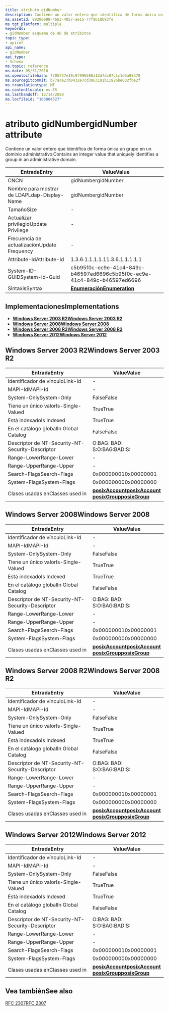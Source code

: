 ```yaml
---
title: atributo gidNumber
description: Contiene un valor entero que identifica de forma única un grupo en un dominio administrativo.
ms.assetid: 89200e98-4b63-4057-ae15-77f9b18b93fe
ms.tgt_platform: multiple
keywords:
- gidNumber esquema de AD de atributos
topic_type:
- apiref
api_name:
- gidNumber
api_type:
- Schema
ms.topic: reference
ms.date: 05/31/2018
ms.openlocfilehash: 7705727e19c9f996588a12d7dc07c1c1e5a98370
ms.sourcegitcommit: b77ace27b0432e7cd3863191b11926be032fbe2f
ms.translationtype: MT
ms.contentlocale: es-ES
ms.lasthandoff: 12/14/2020
ms.locfileid: "103804327"
---
```

# <a name="gidnumber-attribute"></a><span data-ttu-id="7c424-104">atributo gidNumber</span><span class="sxs-lookup"><span data-stu-id="7c424-104">gidNumber attribute</span></span>

<span data-ttu-id="7c424-105">Contiene un valor entero que identifica de forma única un grupo en un dominio administrativo.</span><span class="sxs-lookup"><span data-stu-id="7c424-105">Contains an integer value that uniquely identifies a group in an administrative domain.</span></span>



| <span data-ttu-id="7c424-106">Entrada</span><span class="sxs-lookup"><span data-stu-id="7c424-106">Entry</span></span> | <span data-ttu-id="7c424-107">Value</span><span class="sxs-lookup"><span data-stu-id="7c424-107">Value</span></span> |
|-------------------|--------------------------------------|
| <span data-ttu-id="7c424-108">CN</span><span class="sxs-lookup"><span data-stu-id="7c424-108">CN</span></span>                | <span data-ttu-id="7c424-109">gidNumber</span><span class="sxs-lookup"><span data-stu-id="7c424-109">gidNumber</span></span>                            |
| <span data-ttu-id="7c424-110">Nombre para mostrar de LDAP</span><span class="sxs-lookup"><span data-stu-id="7c424-110">Ldap-Display-Name</span></span> | <span data-ttu-id="7c424-111">gidNumber</span><span class="sxs-lookup"><span data-stu-id="7c424-111">gidNumber</span></span>                            |
| <span data-ttu-id="7c424-112">Tamaño</span><span class="sxs-lookup"><span data-stu-id="7c424-112">Size</span></span>              | \-                                   |
| <span data-ttu-id="7c424-113">Actualizar privilegio</span><span class="sxs-lookup"><span data-stu-id="7c424-113">Update Privilege</span></span>  | \-                                   |
| <span data-ttu-id="7c424-114">Frecuencia de actualización</span><span class="sxs-lookup"><span data-stu-id="7c424-114">Update Frequency</span></span>  | \-                                   |
| <span data-ttu-id="7c424-115">Attribute-Id</span><span class="sxs-lookup"><span data-stu-id="7c424-115">Attribute-Id</span></span>      | <span data-ttu-id="7c424-116">1.3.6.1.1.1.1.1</span><span class="sxs-lookup"><span data-stu-id="7c424-116">1.3.6.1.1.1.1.1</span></span>                      |
| <span data-ttu-id="7c424-117">System-ID-GUID</span><span class="sxs-lookup"><span data-stu-id="7c424-117">System-Id-Guid</span></span>    | <span data-ttu-id="7c424-118">c5b95f0c-ec9e-41c4-849c-b46597ed6696</span><span class="sxs-lookup"><span data-stu-id="7c424-118">c5b95f0c-ec9e-41c4-849c-b46597ed6696</span></span> |
| <span data-ttu-id="7c424-119">Sintaxis</span><span class="sxs-lookup"><span data-stu-id="7c424-119">Syntax</span></span>            | [<span data-ttu-id="7c424-120">**Enumeración**</span><span class="sxs-lookup"><span data-stu-id="7c424-120">**Enumeration**</span></span>](s-enumeration.md) |



## <a name="implementations"></a><span data-ttu-id="7c424-121">Implementaciones</span><span class="sxs-lookup"><span data-stu-id="7c424-121">Implementations</span></span>

-   [<span data-ttu-id="7c424-122">**Windows Server 2003 R2**</span><span class="sxs-lookup"><span data-stu-id="7c424-122">**Windows Server 2003 R2**</span></span>](#windows-server-2003-r2)
-   [<span data-ttu-id="7c424-123">**Windows Server 2008**</span><span class="sxs-lookup"><span data-stu-id="7c424-123">**Windows Server 2008**</span></span>](#windows-server-2008)
-   [<span data-ttu-id="7c424-124">**Windows Server 2008 R2**</span><span class="sxs-lookup"><span data-stu-id="7c424-124">**Windows Server 2008 R2**</span></span>](#windows-server-2008-r2)
-   [<span data-ttu-id="7c424-125">**Windows Server 2012**</span><span class="sxs-lookup"><span data-stu-id="7c424-125">**Windows Server 2012**</span></span>](#windows-server-2012)

## <a name="windows-server-2003-r2"></a><span data-ttu-id="7c424-126">Windows Server 2003 R2</span><span class="sxs-lookup"><span data-stu-id="7c424-126">Windows Server 2003 R2</span></span>



| <span data-ttu-id="7c424-127">Entrada</span><span class="sxs-lookup"><span data-stu-id="7c424-127">Entry</span></span> | <span data-ttu-id="7c424-128">Value</span><span class="sxs-lookup"><span data-stu-id="7c424-128">Value</span></span> |
|------------------------|-------------------------------------------------------------------------------------------------|
| <span data-ttu-id="7c424-129">Identificador de vínculo</span><span class="sxs-lookup"><span data-stu-id="7c424-129">Link-Id</span></span>                | \-                                                                                              |
| <span data-ttu-id="7c424-130">MAPI-Id</span><span class="sxs-lookup"><span data-stu-id="7c424-130">MAPI-Id</span></span>                | \-                                                                                              |
| <span data-ttu-id="7c424-131">System-Only</span><span class="sxs-lookup"><span data-stu-id="7c424-131">System-Only</span></span>            | <span data-ttu-id="7c424-132">False</span><span class="sxs-lookup"><span data-stu-id="7c424-132">False</span></span>                                                                                           |
| <span data-ttu-id="7c424-133">Tiene un único valor</span><span class="sxs-lookup"><span data-stu-id="7c424-133">Is-Single-Valued</span></span>       | <span data-ttu-id="7c424-134">True</span><span class="sxs-lookup"><span data-stu-id="7c424-134">True</span></span>                                                                                            |
| <span data-ttu-id="7c424-135">Está indexado</span><span class="sxs-lookup"><span data-stu-id="7c424-135">Is Indexed</span></span>             | <span data-ttu-id="7c424-136">True</span><span class="sxs-lookup"><span data-stu-id="7c424-136">True</span></span>                                                                                            |
| <span data-ttu-id="7c424-137">En el catálogo global</span><span class="sxs-lookup"><span data-stu-id="7c424-137">In Global Catalog</span></span>      | <span data-ttu-id="7c424-138">False</span><span class="sxs-lookup"><span data-stu-id="7c424-138">False</span></span>                                                                                           |
| <span data-ttu-id="7c424-139">Descriptor de NT-Security-</span><span class="sxs-lookup"><span data-stu-id="7c424-139">NT-Security-Descriptor</span></span> | <span data-ttu-id="7c424-140">O:BAG: BAD: S:</span><span class="sxs-lookup"><span data-stu-id="7c424-140">O:BAG:BAD:S:</span></span>                                                                                    |
| <span data-ttu-id="7c424-141">Range-Lower</span><span class="sxs-lookup"><span data-stu-id="7c424-141">Range-Lower</span></span>            | \-                                                                                              |
| <span data-ttu-id="7c424-142">Range-Upper</span><span class="sxs-lookup"><span data-stu-id="7c424-142">Range-Upper</span></span>            | \-                                                                                              |
| <span data-ttu-id="7c424-143">Search-Flags</span><span class="sxs-lookup"><span data-stu-id="7c424-143">Search-Flags</span></span>           | <span data-ttu-id="7c424-144">0x00000001</span><span class="sxs-lookup"><span data-stu-id="7c424-144">0x00000001</span></span>                                                                                      |
| <span data-ttu-id="7c424-145">System-Flags</span><span class="sxs-lookup"><span data-stu-id="7c424-145">System-Flags</span></span>           | <span data-ttu-id="7c424-146">0x00000000</span><span class="sxs-lookup"><span data-stu-id="7c424-146">0x00000000</span></span>                                                                                      |
| <span data-ttu-id="7c424-147">Clases usadas en</span><span class="sxs-lookup"><span data-stu-id="7c424-147">Classes used in</span></span>        | [<span data-ttu-id="7c424-148">**posixAccount**</span><span class="sxs-lookup"><span data-stu-id="7c424-148">**posixAccount**</span></span>](c-posixaccount.md)<br/> [<span data-ttu-id="7c424-149">**posixGroup**</span><span class="sxs-lookup"><span data-stu-id="7c424-149">**posixGroup**</span></span>](c-posixgroup.md)<br/> |



## <a name="windows-server-2008"></a><span data-ttu-id="7c424-150">Windows Server 2008</span><span class="sxs-lookup"><span data-stu-id="7c424-150">Windows Server 2008</span></span>



| <span data-ttu-id="7c424-151">Entrada</span><span class="sxs-lookup"><span data-stu-id="7c424-151">Entry</span></span> | <span data-ttu-id="7c424-152">Value</span><span class="sxs-lookup"><span data-stu-id="7c424-152">Value</span></span> |
|------------------------|-------------------------------------------------------------------------------------------------|
| <span data-ttu-id="7c424-153">Identificador de vínculo</span><span class="sxs-lookup"><span data-stu-id="7c424-153">Link-Id</span></span>                | \-                                                                                              |
| <span data-ttu-id="7c424-154">MAPI-Id</span><span class="sxs-lookup"><span data-stu-id="7c424-154">MAPI-Id</span></span>                | \-                                                                                              |
| <span data-ttu-id="7c424-155">System-Only</span><span class="sxs-lookup"><span data-stu-id="7c424-155">System-Only</span></span>            | <span data-ttu-id="7c424-156">False</span><span class="sxs-lookup"><span data-stu-id="7c424-156">False</span></span>                                                                                           |
| <span data-ttu-id="7c424-157">Tiene un único valor</span><span class="sxs-lookup"><span data-stu-id="7c424-157">Is-Single-Valued</span></span>       | <span data-ttu-id="7c424-158">True</span><span class="sxs-lookup"><span data-stu-id="7c424-158">True</span></span>                                                                                            |
| <span data-ttu-id="7c424-159">Está indexado</span><span class="sxs-lookup"><span data-stu-id="7c424-159">Is Indexed</span></span>             | <span data-ttu-id="7c424-160">True</span><span class="sxs-lookup"><span data-stu-id="7c424-160">True</span></span>                                                                                            |
| <span data-ttu-id="7c424-161">En el catálogo global</span><span class="sxs-lookup"><span data-stu-id="7c424-161">In Global Catalog</span></span>      | <span data-ttu-id="7c424-162">False</span><span class="sxs-lookup"><span data-stu-id="7c424-162">False</span></span>                                                                                           |
| <span data-ttu-id="7c424-163">Descriptor de NT-Security-</span><span class="sxs-lookup"><span data-stu-id="7c424-163">NT-Security-Descriptor</span></span> | <span data-ttu-id="7c424-164">O:BAG: BAD: S:</span><span class="sxs-lookup"><span data-stu-id="7c424-164">O:BAG:BAD:S:</span></span>                                                                                    |
| <span data-ttu-id="7c424-165">Range-Lower</span><span class="sxs-lookup"><span data-stu-id="7c424-165">Range-Lower</span></span>            | \-                                                                                              |
| <span data-ttu-id="7c424-166">Range-Upper</span><span class="sxs-lookup"><span data-stu-id="7c424-166">Range-Upper</span></span>            | \-                                                                                              |
| <span data-ttu-id="7c424-167">Search-Flags</span><span class="sxs-lookup"><span data-stu-id="7c424-167">Search-Flags</span></span>           | <span data-ttu-id="7c424-168">0x00000001</span><span class="sxs-lookup"><span data-stu-id="7c424-168">0x00000001</span></span>                                                                                      |
| <span data-ttu-id="7c424-169">System-Flags</span><span class="sxs-lookup"><span data-stu-id="7c424-169">System-Flags</span></span>           | <span data-ttu-id="7c424-170">0x00000000</span><span class="sxs-lookup"><span data-stu-id="7c424-170">0x00000000</span></span>                                                                                      |
| <span data-ttu-id="7c424-171">Clases usadas en</span><span class="sxs-lookup"><span data-stu-id="7c424-171">Classes used in</span></span>        | [<span data-ttu-id="7c424-172">**posixAccount**</span><span class="sxs-lookup"><span data-stu-id="7c424-172">**posixAccount**</span></span>](c-posixaccount.md)<br/> [<span data-ttu-id="7c424-173">**posixGroup**</span><span class="sxs-lookup"><span data-stu-id="7c424-173">**posixGroup**</span></span>](c-posixgroup.md)<br/> |



## <a name="windows-server-2008-r2"></a><span data-ttu-id="7c424-174">Windows Server 2008 R2</span><span class="sxs-lookup"><span data-stu-id="7c424-174">Windows Server 2008 R2</span></span>



| <span data-ttu-id="7c424-175">Entrada</span><span class="sxs-lookup"><span data-stu-id="7c424-175">Entry</span></span> | <span data-ttu-id="7c424-176">Value</span><span class="sxs-lookup"><span data-stu-id="7c424-176">Value</span></span> |
|------------------------|-------------------------------------------------------------------------------------------------|
| <span data-ttu-id="7c424-177">Identificador de vínculo</span><span class="sxs-lookup"><span data-stu-id="7c424-177">Link-Id</span></span>                | \-                                                                                              |
| <span data-ttu-id="7c424-178">MAPI-Id</span><span class="sxs-lookup"><span data-stu-id="7c424-178">MAPI-Id</span></span>                | \-                                                                                              |
| <span data-ttu-id="7c424-179">System-Only</span><span class="sxs-lookup"><span data-stu-id="7c424-179">System-Only</span></span>            | <span data-ttu-id="7c424-180">False</span><span class="sxs-lookup"><span data-stu-id="7c424-180">False</span></span>                                                                                           |
| <span data-ttu-id="7c424-181">Tiene un único valor</span><span class="sxs-lookup"><span data-stu-id="7c424-181">Is-Single-Valued</span></span>       | <span data-ttu-id="7c424-182">True</span><span class="sxs-lookup"><span data-stu-id="7c424-182">True</span></span>                                                                                            |
| <span data-ttu-id="7c424-183">Está indexado</span><span class="sxs-lookup"><span data-stu-id="7c424-183">Is Indexed</span></span>             | <span data-ttu-id="7c424-184">True</span><span class="sxs-lookup"><span data-stu-id="7c424-184">True</span></span>                                                                                            |
| <span data-ttu-id="7c424-185">En el catálogo global</span><span class="sxs-lookup"><span data-stu-id="7c424-185">In Global Catalog</span></span>      | <span data-ttu-id="7c424-186">False</span><span class="sxs-lookup"><span data-stu-id="7c424-186">False</span></span>                                                                                           |
| <span data-ttu-id="7c424-187">Descriptor de NT-Security-</span><span class="sxs-lookup"><span data-stu-id="7c424-187">NT-Security-Descriptor</span></span> | <span data-ttu-id="7c424-188">O:BAG: BAD: S:</span><span class="sxs-lookup"><span data-stu-id="7c424-188">O:BAG:BAD:S:</span></span>                                                                                    |
| <span data-ttu-id="7c424-189">Range-Lower</span><span class="sxs-lookup"><span data-stu-id="7c424-189">Range-Lower</span></span>            | \-                                                                                              |
| <span data-ttu-id="7c424-190">Range-Upper</span><span class="sxs-lookup"><span data-stu-id="7c424-190">Range-Upper</span></span>            | \-                                                                                              |
| <span data-ttu-id="7c424-191">Search-Flags</span><span class="sxs-lookup"><span data-stu-id="7c424-191">Search-Flags</span></span>           | <span data-ttu-id="7c424-192">0x00000001</span><span class="sxs-lookup"><span data-stu-id="7c424-192">0x00000001</span></span>                                                                                      |
| <span data-ttu-id="7c424-193">System-Flags</span><span class="sxs-lookup"><span data-stu-id="7c424-193">System-Flags</span></span>           | <span data-ttu-id="7c424-194">0x00000000</span><span class="sxs-lookup"><span data-stu-id="7c424-194">0x00000000</span></span>                                                                                      |
| <span data-ttu-id="7c424-195">Clases usadas en</span><span class="sxs-lookup"><span data-stu-id="7c424-195">Classes used in</span></span>        | [<span data-ttu-id="7c424-196">**posixAccount**</span><span class="sxs-lookup"><span data-stu-id="7c424-196">**posixAccount**</span></span>](c-posixaccount.md)<br/> [<span data-ttu-id="7c424-197">**posixGroup**</span><span class="sxs-lookup"><span data-stu-id="7c424-197">**posixGroup**</span></span>](c-posixgroup.md)<br/> |



## <a name="windows-server-2012"></a><span data-ttu-id="7c424-198">Windows Server 2012</span><span class="sxs-lookup"><span data-stu-id="7c424-198">Windows Server 2012</span></span>



| <span data-ttu-id="7c424-199">Entrada</span><span class="sxs-lookup"><span data-stu-id="7c424-199">Entry</span></span> | <span data-ttu-id="7c424-200">Value</span><span class="sxs-lookup"><span data-stu-id="7c424-200">Value</span></span> |
|------------------------|-------------------------------------------------------------------------------------------------|
| <span data-ttu-id="7c424-201">Identificador de vínculo</span><span class="sxs-lookup"><span data-stu-id="7c424-201">Link-Id</span></span>                | \-                                                                                              |
| <span data-ttu-id="7c424-202">MAPI-Id</span><span class="sxs-lookup"><span data-stu-id="7c424-202">MAPI-Id</span></span>                | \-                                                                                              |
| <span data-ttu-id="7c424-203">System-Only</span><span class="sxs-lookup"><span data-stu-id="7c424-203">System-Only</span></span>            | <span data-ttu-id="7c424-204">False</span><span class="sxs-lookup"><span data-stu-id="7c424-204">False</span></span>                                                                                           |
| <span data-ttu-id="7c424-205">Tiene un único valor</span><span class="sxs-lookup"><span data-stu-id="7c424-205">Is-Single-Valued</span></span>       | <span data-ttu-id="7c424-206">True</span><span class="sxs-lookup"><span data-stu-id="7c424-206">True</span></span>                                                                                            |
| <span data-ttu-id="7c424-207">Está indexado</span><span class="sxs-lookup"><span data-stu-id="7c424-207">Is Indexed</span></span>             | <span data-ttu-id="7c424-208">True</span><span class="sxs-lookup"><span data-stu-id="7c424-208">True</span></span>                                                                                            |
| <span data-ttu-id="7c424-209">En el catálogo global</span><span class="sxs-lookup"><span data-stu-id="7c424-209">In Global Catalog</span></span>      | <span data-ttu-id="7c424-210">False</span><span class="sxs-lookup"><span data-stu-id="7c424-210">False</span></span>                                                                                           |
| <span data-ttu-id="7c424-211">Descriptor de NT-Security-</span><span class="sxs-lookup"><span data-stu-id="7c424-211">NT-Security-Descriptor</span></span> | <span data-ttu-id="7c424-212">O:BAG: BAD: S:</span><span class="sxs-lookup"><span data-stu-id="7c424-212">O:BAG:BAD:S:</span></span>                                                                                    |
| <span data-ttu-id="7c424-213">Range-Lower</span><span class="sxs-lookup"><span data-stu-id="7c424-213">Range-Lower</span></span>            | \-                                                                                              |
| <span data-ttu-id="7c424-214">Range-Upper</span><span class="sxs-lookup"><span data-stu-id="7c424-214">Range-Upper</span></span>            | \-                                                                                              |
| <span data-ttu-id="7c424-215">Search-Flags</span><span class="sxs-lookup"><span data-stu-id="7c424-215">Search-Flags</span></span>           | <span data-ttu-id="7c424-216">0x00000001</span><span class="sxs-lookup"><span data-stu-id="7c424-216">0x00000001</span></span>                                                                                      |
| <span data-ttu-id="7c424-217">System-Flags</span><span class="sxs-lookup"><span data-stu-id="7c424-217">System-Flags</span></span>           | <span data-ttu-id="7c424-218">0x00000000</span><span class="sxs-lookup"><span data-stu-id="7c424-218">0x00000000</span></span>                                                                                      |
| <span data-ttu-id="7c424-219">Clases usadas en</span><span class="sxs-lookup"><span data-stu-id="7c424-219">Classes used in</span></span>        | [<span data-ttu-id="7c424-220">**posixAccount**</span><span class="sxs-lookup"><span data-stu-id="7c424-220">**posixAccount**</span></span>](c-posixaccount.md)<br/> [<span data-ttu-id="7c424-221">**posixGroup**</span><span class="sxs-lookup"><span data-stu-id="7c424-221">**posixGroup**</span></span>](c-posixgroup.md)<br/> |



## <a name="see-also"></a><span data-ttu-id="7c424-222">Vea también</span><span class="sxs-lookup"><span data-stu-id="7c424-222">See also</span></span>

<dl> <dt>

[<span data-ttu-id="7c424-223">RFC 2307</span><span class="sxs-lookup"><span data-stu-id="7c424-223">RFC 2307</span></span>](https://www.ietf.org/rfc/rfc2307.txt)
</dt> </dl>

 

 





